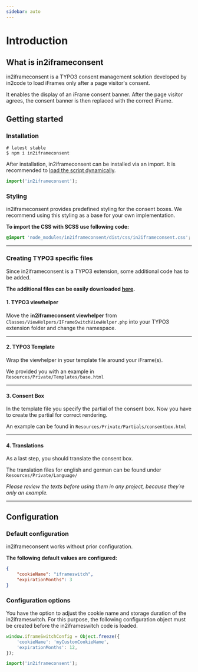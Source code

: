 ```yaml
---
sidebar: auto
---
```


# Introduction

## What is in2iframeconsent

in2iframeconsent is a TYPO3 consent management solution developed by in2code to load iFrames only after a page visitor's consent.

It enables the display of an iFrame consent banner. After the page visitor agrees, the consent banner is then replaced with the correct iFrame.

## Getting started

### Installation

```shell
# latest stable
$ npm i in2iframeconsent
```

After installation, in2iframeconsent can be installed via an import. It is recommended to [load the script dynamically](../examples/README.md#dynamic-import).
```js
import('in2iframeconsent');
```

### Styling
in2iframeconsent provides predefined styling for the consent boxes. We recommend using this styling as a base for your own implementation.

**To import the CSS with SCSS use following code:**

```scss
@import 'node_modules/in2iframeconsent/dist/css/in2iframeconsent.css';
```

---


### Creating TYPO3 specific files

Since in2iframeconsent is a TYPO3 extension, some additional code has to be added.

**The additional files can be easily downloaded [here]().**

#### 1. TYPO3 viewhelper
Move the **in2iframeconsent viewhelper** from ```Classes/ViewHelpers/IFrameSwitchViewHelper.php``` into your TYPO3 extension folder and change the namespace.

---

#### 2. TYPO3 Template
Wrap the viewhelper in your template file around your iFrame(s). 

We provided you with an example in ```Resources/Private/Templates/base.html```

---

#### 3. Consent Box
In the template file you specify the partial of the consent box.
Now you have to create the partial for correct rendering.

An example can be found in ```Resources/Private/Partials/consentbox.html```

---

#### 4. Translations
As a last step, you should translate the consent box.

The translation files for english and german can be found under ```Resources/Private/Language/```

*Please review the texts before using them in any project,
because they´re only an example.*

---

## Configuration

### Default configuration
in2iframeconsent works without prior configuration.

**The following default values are configured:**

```json
{
    "cookieName": "iframeswitch",
    "expirationMonths": 3
}
```

### Configuration options

You have the option to adjust the cookie name and storage duration of the in2iframeswitch.
For this purpose, the following configuration object must be created before the in2iframeswitch code is loaded.

```js
window.iframeSwitchConfig = Object.freeze({
    'cookieName': 'myCustomCookieName',
    'expirationMonths': 12,
});

import('in2iframeconsent');
```

